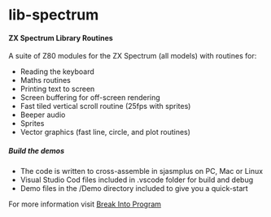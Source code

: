 # lib-spectrum
#### ZX Spectrum Library Routines
A suite of Z80 modules for the ZX Spectrum (all models) with routines for:
- Reading the keyboard
- Maths routines
- Printing text to screen
- Screen buffering for off-screen rendering
- Fast tiled vertical scroll routine (25fps with sprites)
- Beeper audio
- Sprites
- Vector graphics (fast line, circle, and plot routines)

##### Build the demos
- The code is written to cross-assemble in sjasmplus on PC, Mac or Linux
- Visual Studio Cod files included in .vscode folder for build and debug
- Demo files in the /Demo directory included to give you a quick-start

For more information visit [Break Into Program](http://www.breakintoprogram.co.uk/programming/assembly-language/z80/z80-development-toolchain "Break Into Program")
